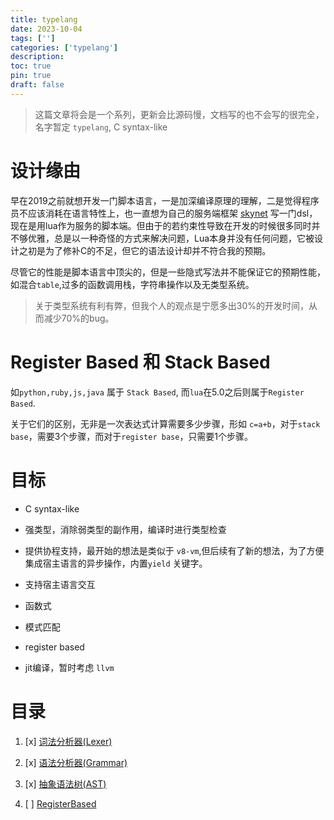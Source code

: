 ```yaml
---
title: typelang
date: 2023-10-04
tags: ['']
categories: ['typelang']
description: 
toc: true
pin: true
draft: false
---
```


> 这篇文章将会是一个系列，更新会比源码慢，文档写的也不会写的很完全，名字暂定 `typelang`, C syntax-like


# 设计缘由

早在2019之前就想开发一门脚本语言，一是加深编译原理的理解，二是觉得程序员不应该消耗在语言特性上，也一直想为自己的服务端框架 [skynet](/post/skynet/skynet) 写一门dsl，现在是用lua作为服务的脚本端。但由于的若约束性导致在开发的时候很多同时并不够优雅，总是以一种奇怪的方式来解决问题，Lua本身并没有任何问题，它被设计之初是为了修补C的不足，但它的语法设计却并不符合我的预期。

尽管它的性能是脚本语言中顶尖的，但是一些隐式写法并不能保证它的预期性能，如混合`table`,过多的函数调用栈，字符串操作以及无类型系统。

> 关于类型系统有利有弊，但我个人的观点是宁愿多出30%的开发时间，从而减少70%的bug。


<!--more-->

# Register Based 和 Stack Based

如`python,ruby,js,java` 属于 `Stack Based`, 而`lua`在5.0之后则属于`Register Based`.


关于它们的区别，无非是一次表达式计算需要多少步骤，形如 `c=a+b`，对于`stack base`，需要3个步骤，而对于`register base`，只需要1个步骤。



# 目标

+ C syntax-like

+ 强类型，消除弱类型的副作用，编译时进行类型检查

+ 提供协程支持，最开始的想法是类似于 `v8-vm`,但后续有了新的想法，为了方便集成宿主语言的异步操作，内置`yield` 关键字。

+ 支持宿主语言交互

+ 函数式

+ 模式匹配

+ register based

+ jit编译，暂时考虑 `llvm`





# 目录

1. [x] [词法分析器(Lexer)](/post/typelang/1) 

2. [x] [语法分析器(Grammar)](/post/typelang/2) 

3. [x] [抽象语法树(AST)](/post/typelang/3)

4. [ ] [RegisterBased](/post/typelang/4)



